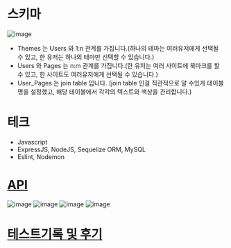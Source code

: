 # 스키마

![image](https://user-images.githubusercontent.com/72782088/118912338-9c96e380-b962-11eb-99a3-b2761f0110e9.png)

- Themes 는 Users 와 1:n 관계를 가집니다.(하나의 테마는 여러유저에게 선택될 수 있고, 한 유저는 하나의 테마만 선택할 수 있습니다.)
- Users 와 Pages 는 n:m 관계를 가집니다.(한 유저는 여러 사이트에 북마크를 할 수 있고, 한 사이트도 여러유저에게 선택될 수 있습니다.)
- User_Pages 는 join table 입니다. (join table 인걸 직관적으로 알 수있게 테이블명을 설정했고, 해당 테이블에서 각각의 텍스트와 색상을 관리합니다.)

# 테크
- Javascript
- ExpressJS, NodeJS, Sequelize ORM, MySQL
- Eslint, Nodemon

# [API](https://app.gitbook.com/@sssver28/s/liner/)

![image](https://user-images.githubusercontent.com/72782088/118934668-8fd7b700-b985-11eb-9033-f2323116b882.png)
![image](https://user-images.githubusercontent.com/72782088/118934704-9c5c0f80-b985-11eb-8b42-0cbfa0b85b64.png)
![image](https://user-images.githubusercontent.com/72782088/118934746-a8e06800-b985-11eb-8990-25a504757c3f.png)
![image](https://user-images.githubusercontent.com/72782088/118938719-e8a94e80-b989-11eb-8c89-26482c466dad.png)

# [테스트기록 및 후기](https://velog.io/@flobeeee/LinerAPI-%EB%B0%8F-%ED%85%8C%EC%8A%A4%ED%8A%B8%EA%B8%B0%EB%A1%9D)
